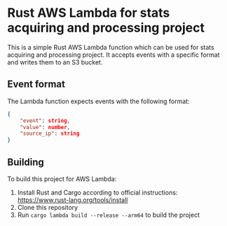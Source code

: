 # Rust AWS Lambda for stats acquiring and processing project

This is a simple Rust AWS Lambda function which can be used for stats acquiring and processing project.
It accepts events with a specific format and writes them to an S3 bucket.

## Event format

The Lambda function expects events with the following format:
```json
{
    "event": string,
    "value": number,
    "source_ip": string
}
```

## Building

To build this project for AWS Lambda:

1. Install Rust and Cargo according to official instructions: https://www.rust-lang.org/tools/install
2. Clone this repository
3. Run `cargo lambda build --release --arm64` to build the project
